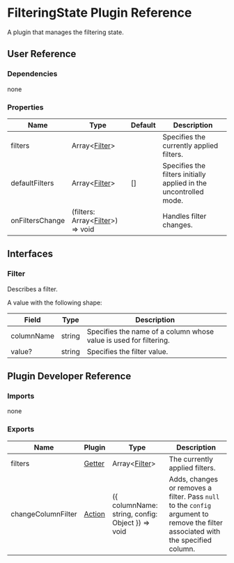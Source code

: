 # FilteringState Plugin Reference

A plugin that manages the filtering state.

## User Reference

### Dependencies

none

### Properties

Name | Type | Default | Description
-----|------|---------|------------
filters | Array&lt;[Filter](#filter)&gt; | | Specifies the currently applied filters.
defaultFilters | Array&lt;[Filter](#filter)&gt; | [] | Specifies the filters initially applied in the uncontrolled mode.
onFiltersChange | (filters: Array&lt;[Filter](#filter)&gt;) => void | | Handles filter changes.

## Interfaces

### Filter

Describes a filter.

A value with the following shape:

Field | Type | Description
------|------|------------
columnName | string | Specifies the name of a column whose value is used for filtering.
value? | string | Specifies the filter value.

## Plugin Developer Reference

### Imports

none

### Exports

Name | Plugin | Type | Description
-----|--------|------|------------
filters | [Getter](../../../dx-react-core/docs/reference/getter.md) | Array&lt;[Filter](#filter)&gt; | The currently applied filters.
changeColumnFilter | [Action](../../../dx-react-core/docs/reference/action.md) | ({ columnName: string, config: Object }) => void | Adds, changes or removes a filter. Pass `null` to the `config` argument to remove the filter associated with the specified column.
